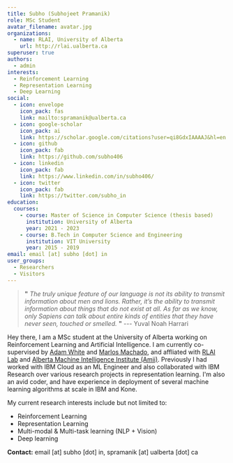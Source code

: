 ```yaml
---
title: Subho (Subhojeet Pramanik)
role: MSc Student
avatar_filename: avatar.jpg
organizations:
  - name: RLAI, University of Alberta
    url: http://rlai.ualberta.ca
superuser: true
authors:
  - admin
interests:
  - Reinforcement Learning
  - Representation Learning
  - Deep Learning
social:
  - icon: envelope
    icon_pack: fas
    link: mailto:spramanik@ualberta.ca
  - icon: google-scholar
    icon_pack: ai
    link: https://scholar.google.com/citations?user=qi8GdxIAAAAJ&hl=en
  - icon: github
    icon_pack: fab
    link: https://github.com/subho406
  - icon: linkedin
    icon_pack: fab
    link: https://www.linkedin.com/in/subho406/
  - icon: twitter
    icon_pack: fab
    link: https://twitter.com/subho_in
education:
  courses:
    - course: Master of Science in Computer Science (thesis based)
      institution: University of Alberta
      year: 2021 - 2023
    - course: B.Tech in Computer Science and Engineering
      institution: VIT University
      year: 2015 - 2019
email: email [at] subho [dot] in
user_groups:
  - Researchers
  - Visitors
---
```

> **"** *The truly unique feature of our language is not its ability to transmit information about men and lions. Rather, it’s the ability to transmit information
> about things that do not exist at all. As far as we know, only Sapiens can talk about entire kinds of entities that they have never seen, touched or smelled.* **"** --- Yuval Noah Harrari

Hey there, I am a MSc student at the University of Alberta working on Reinforcement Learning and Artificial Intelligence. I am currently co-supervised by [Adam White](https://sites.ualberta.ca/~amw8/) and [Marlos Machado](http://mcmachado.info), and affliated with [RLAI Lab](http://rlai.ualberta.ca) and [Alberta Machine Intelligence Institute (Amii)](https://www.amii.ca). Previously I had worked with IBM Cloud as an ML Engineer and also collaborated with IBM Research over various research projects in representation learning. I'm also an avid coder, and have experience in deployment of several machine learning algorithms at scale in IBM and Kone.

My current research interests include but not limited to:

* Reinforcement Learning
* Representation Learning
* Multi-modal & Multi-task learning (NLP + Vision)
* Deep learning


**Contact:** email \[at] subho \[dot] in, spramanik \[at] ualberta \[dot] ca
